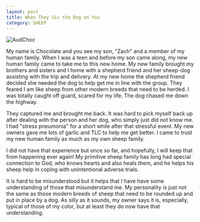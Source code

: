 ```yaml
---
layout: post
title: When They Sic the Dog on You
category: SHEEP
---
```


![AudChoc](https://www.keepandshare.com/userpics/h/e/a/r/tnhandstraining/2020-12/sb/_chcaudszch_-82842389.jpg?ts=1608142155)

My name is Chocolate and you see my son, "Zach" and a member of my human family. When I was a teen and before my son came along, my new human family came to take me to this new home. My new family brought my brothers and sisters and I home with a shepherd friend and her sheep-dog assisting with the trip and delivery. At my new home the shepherd friend decided she needed the dog to help get me in line with the group. They feared I am like sheep from other modern breeds that need to be herded. I was totally caught off guard, scared for my life. The dog chased me down the highway.

They captured me and brought me back. It was hard to pick myself back up after dealing with the person and her dog, who simply just did not know me. I had "stress pneumonia" for a short while after that stressful event. My new owners gave me lots of garlic and TLC to help me get better. I came to trust my new human family as much as my own sheep family. 

I did not have that experience but once so far, and hopefully, I will keep that from happening ever again! My primitive sheep family has long had special connection to God, who knows hearts and also heals them, and he helps his sheep help in coping with unintentional adverse trials. 

It is hard to be misunderstood but it helps that I have have some understanding of those that misunderstand me.  My personality is just not the same as those modern breeds of sheep that need to be rounded up and put in place by a dog. As silly as it sounds, my owner says it is, especially, typical of those of my color, but at least they do now have that understanding.